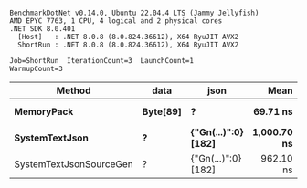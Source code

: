 ```

BenchmarkDotNet v0.14.0, Ubuntu 22.04.4 LTS (Jammy Jellyfish)
AMD EPYC 7763, 1 CPU, 4 logical and 2 physical cores
.NET SDK 8.0.401
  [Host]   : .NET 8.0.8 (8.0.824.36612), X64 RyuJIT AVX2
  ShortRun : .NET 8.0.8 (8.0.824.36612), X64 RyuJIT AVX2

Job=ShortRun  IterationCount=3  LaunchCount=1  
WarmupCount=3  

```
| Method                  | data     | json                | Mean        | Error      | StdDev    | Min       | Max         | Gen0   | Allocated |
|------------------------ |--------- |-------------------- |------------:|-----------:|----------:|----------:|------------:|-------:|----------:|
| **MemoryPack**              | **Byte[89]** | **?**                   |    **69.71 ns** |   **3.762 ns** |  **0.206 ns** |  **69.55 ns** |    **69.94 ns** | **0.0012** |     **104 B** |
| **SystemTextJson**          | **?**        | **{&quot;Gn(...)&quot;:0} [182]** | **1,000.70 ns** | **297.521 ns** | **16.308 ns** | **981.87 ns** | **1,010.32 ns** |      **-** |     **104 B** |
| SystemTextJsonSourceGen | ?        | {&quot;Gn(...)&quot;:0} [182] |   962.10 ns |   4.684 ns |  0.257 ns | 961.85 ns |   962.36 ns |      - |     104 B |
